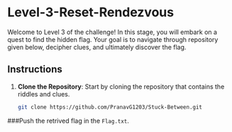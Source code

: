 # Level-3-Reset-Rendezvous

Welcome to Level 3 of the challenge! In this stage, you will embark on a quest to find the hidden flag. Your goal is to navigate through repository given below, decipher clues, and ultimately discover the flag.

## Instructions

1. **Clone the Repository**: Start by cloning the repository that contains the riddles and clues.
   
   ```bash
   git clone https://github.com/PranavG1203/Stuck-Between.git
   ```

###Push the retrived flag in the `Flag.txt`.
